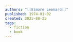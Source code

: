 ```yaml
---
authors: "[[Elmore Leonard]]"
published: 1974-01-02
created: 2025-08-25
tags:
  - fiction
  - book
---
```

